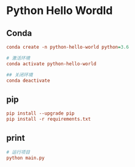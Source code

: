 # Python Hello Wordld

## Conda

```ini
conda create -n python-hello-world python=3.6

# 激活环境
conda activate python-hello-world

## 关闭环境
conda deactivate
```

## pip

```ini
pip install --upgrade pip
pip install -r requirements.txt
```

## print

```ini
# 运行项目
python main.py
```